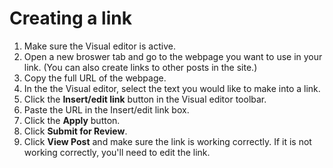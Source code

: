 # Creating a link

1. Make sure the Visual editor is active.
2. Open a new broswer tab and go to the webpage you want to use in your link. \(You can also create links to other posts in the site.\)
3. Copy the full URL of the webpage.
4. In the the Visual editor, select the text you would like to make into a link.
5. Click the **Insert/edit link** button in the Visual editor toolbar.
6. Paste the URL in the Insert/edit link box.
7. Click the **Apply** button.
8. Click **Submit for Review**.
9. Click **View Post** and make sure the link is working correctly. If it is not working correctly, you'll need to edit the link.